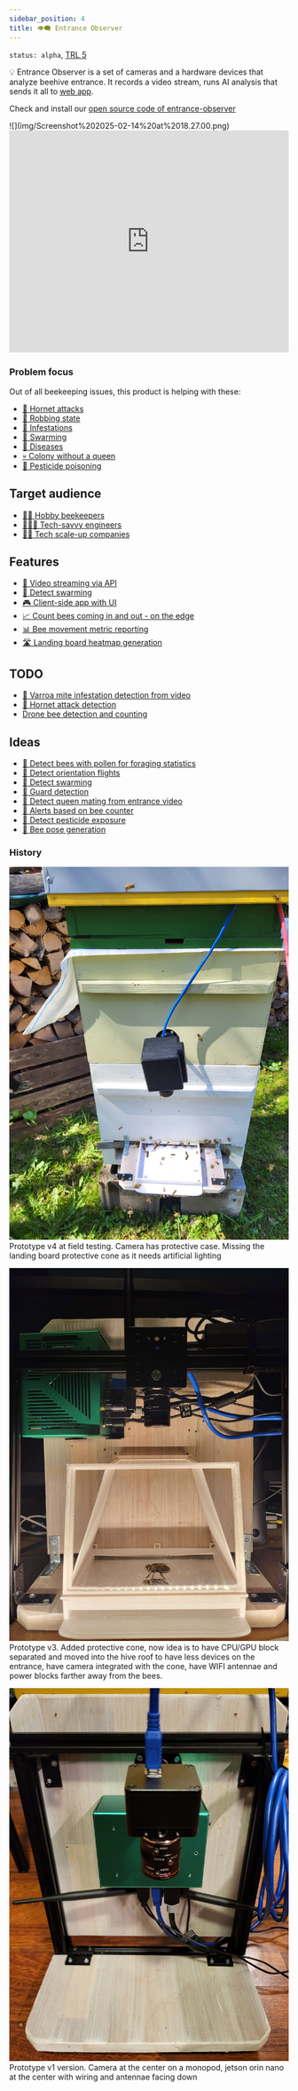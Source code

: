 ```yaml
---
sidebar_position: 4
title: 👁️‍🗨️ Entrance Observer
---
```

`status: alpha`, [TRL 5](https://www.nasa.gov/directorates/somd/space-communications-navigation-program/technology-readiness-levels/)

💡 Entrance Observer is a set of cameras and a hardware devices that analyze beehive entrance. It records a video stream, runs AI analysis that sends it all to [web app](../web_app/web_app.md). 

Check and install our [open source code of entrance-observer](https://github.com/Gratheon/entrance-observer/)


<div style={{width:300}}>
![](img/Screenshot%202025-02-14%20at%2018.27.00.png)
</div>

<iframe width="100%" height="400"  src="https://www.youtube.com/embed/hNval4v44ao" title="Beehive Entrance Observer" frameborder="0" allow="accelerometer; autoplay; clipboard-write; encrypted-media; gyroscope; picture-in-picture; web-share" referrerpolicy="strict-origin-when-cross-origin" allowfullscreen></iframe>

### Problem focus
Out of all beekeeping issues, this product is helping with these:
- [💢 Hornet attacks](../../🌨️%20Problems/💢%20Hornet%20attacks.md)
- [💢 Robbing state](../../🌨️%20Problems/💢%20Robbing%20state.md)
- [🦀 Infestations](../../🌨️%20Problems/🦀%20Infestations.md)
- [🧶 Swarming](../../🌨️%20Problems/🧶%20Swarming.md)
- [🦀 Diseases](../../🌨️%20Problems/🦀%20Diseases.md)
- [💀 Colony without a queen](../../🌨️%20Problems/💀%20Colony%20without%20a%20queen.md)
- [🤢 Pesticide poisoning](../../🌨️%20Problems/🤢%20Pesticide%20poisoning.md)
## Target audience

- [🧑‍🚀 Hobby beekeepers](../clients/🧑‍🚀%20Hobby%20beekeepers.md)
- [👨🏻‍💻 Tech-savvy engineers](../clients/👨🏻‍💻%20Tech-savvy%20engineers.md)
- [👩🏻 Tech scale-up companies](../clients/👩🏻%20Tech%20scale-up%20companies.md)

## Features
- [🎥 Video streaming via API](features/🎥%20Video%20streaming%20via%20API.md)
- [🐝 Detect swarming](ideas/🐝%20Detect%20swarming.md)
- [🎮 Client-side app with UI](features/🎮%20Client-side%20app%20with%20UI.md)
- [📈 Count bees coming in and out - on the edge](features/📈%20Count%20bees%20coming%20in%20and%20out%20-%20on%20the%20edge.md)
- [📊 Bee movement metric reporting](features/📊%20Bee%20movement%20metric%20reporting.md)
- [🛣️ Landing board heatmap generation](features/🛣️%20Landing%20board%20heatmap%20generation.md)

## TODO
- [🦀 Varroa mite infestation detection from video](todo/🦀%20Varroa%20mite%20infestation%20detection%20from%20video.md)
- [🚁 Hornet attack detection](todo/🚁%20Hornet%20attack%20detection.md)
- [Drone bee detection and counting](todo/Drone%20bee%20detection%20and%20counting.md)

## Ideas
- [🌻 Detect bees with pollen for foraging statistics](ideas/🌻%20Detect%20bees%20with%20pollen%20for%20foraging%20statistics.md)
- [🐝 Detect orientation flights](ideas/🐝%20Detect%20orientation%20flights.md)
- [🐝 Detect swarming](ideas/🐝%20Detect%20swarming.md)
- [🐝 Guard detection](ideas/🐝%20Guard%20detection.md)
- [👑 Detect queen mating from entrance video](ideas/👑%20Detect%20queen%20mating%20from%20entrance%20video.md)
- [🔔 Alerts based on bee counter](ideas/🔔%20Alerts%20based%20on%20bee%20counter.md)
- [🤢 Detect pesticide exposure](ideas/🤢%20Detect%20pesticide%20exposure.md)
- [🩻 Bee pose generation](ideas/🩻%20Bee%20pose%20generation.md)

### History
![](../../img/436202645_10161734083722973_395574856169740131_n.jpg)
Prototype v4 at field testing. Camera has protective case. Missing the landing board protective cone as it needs artificial lighting

![](../../img/gatehousev3.jpg)
Prototype v3. Added protective cone, now idea is to have CPU/GPU block separated and moved into the hive roof to have less devices on the entrance, have camera integrated with the cone, have WIFI antennae and power blocks farther away from the bees.

![](../../img/1000004899.jpg)
Prototype v1 version. Camera at the center on a monopod, jetson orin nano at the center with wiring and antennae facing down
